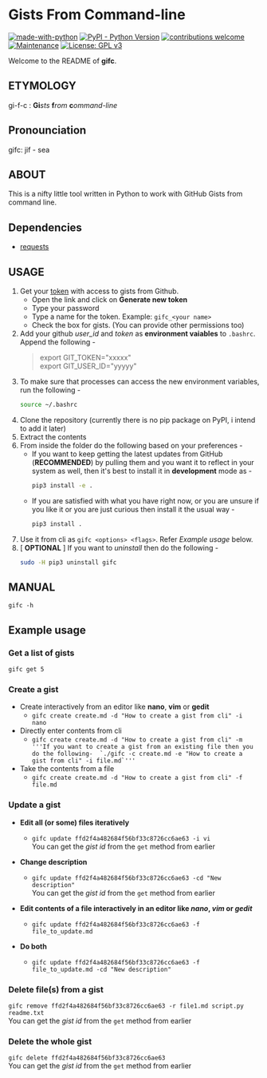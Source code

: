 # Gists From Command-line

[![made-with-python](https://img.shields.io/badge/Made%20with-Python-1f425f.svg)](https://www.python.org/) 
[![PyPI - Python Version](https://img.shields.io/pypi/pyversions/Django.svg)](https://www.python.org/) 
[![contributions welcome](https://img.shields.io/badge/contributions-welcome-brightgreen.svg?style=flat)](https://github.com/armsp/gifc/issues) 
[![Maintenance](https://img.shields.io/badge/Maintained%3F-yes-green.svg)](https://github.com/armsp/disradicator/graphs/commit-activity) 
[![License: GPL v3](https://img.shields.io/badge/License-GPL%20v3-blue.svg)](https://www.gnu.org/licenses/gpl-3.0) 



Welcome to the README of **gifc**.  

## ETYMOLOGY
gi-f-c : **Gi**_sts_ **f**_rom_ **c**_ommand-line_  

## Pronounciation
gifc: jif - sea

## ABOUT
This is a nifty little tool written in Python to work with GitHub Gists from command line. 

## Dependencies
* [requests](http://docs.python-requests.org/en/master/)

## **USAGE**
1. Get your [token](https://github.com/settings/tokens) with access to gists from Github.
    - Open the link and click on **Generate new token**
    - Type your password
    - Type a name for the token. Example: `gifc_<your name>`
    - Check the box for gists. (You can provide other permissions too)
2. Add your github _user_id_ and _token_ as **environment vaiables** to `.bashrc`. Append the following -
    > export GIT_TOKEN="xxxxx"   
    > export GIT_USER_ID="yyyyy"
3. To make sure that processes can access the new environment variables, run the following -
    ```bash
    source ~/.bashrc
    ```
4. Clone the repository (currently there is no pip package on PyPI, i intend to add it later)
5. Extract the contents
6. From inside the folder do the following based on your preferences -
    * If you want to keep getting the latest updates from GitHub (**RECOMMENDED**) by pulling them and you want it to reflect in your system as well, then it's best to install it in **development** mode as -
        ```bash
        pip3 install -e .
        ```
    * If you are satisfied with what you have right now, or you are unsure if you like it or you are just curious then install it the usual way -
        ```bash
        pip3 install .
        ```
7. Use it from cli as `gifc <options> <flags>`. Refer _Example usage_ below.
8. [ **OPTIONAL** ] If you want to _uninstall_ then do the following -
    ```bash
    sudo -H pip3 uninstall gifc
    ```



## **MANUAL**
`gifc -h`

## **Example usage**
### **Get a list of gists**
```gifc get 5```

### **Create a gist**
* Create interactively from an editor like **nano**, **vim** or **gedit**
    - ```gifc create create.md -d "How to create a gist from cli" -i nano```
* Directly enter contents from cli
    - ```gifc create create.md -d "How to create a gist from cli" -m '''If you want to create a gist from an existing file then you do the following-  `./gifc -c create.md -e "How to create a gist from cli" -i file.md`'''```
* Take the contents from a file
    - `gifc create create.md -d "How to create a gist from cli" -f file.md`

### **Update a gist**
* **Edit all (or some) files iteratively**
    - `gifc update ffd2f4a482684f56bf33c8726cc6ae63 -i vi`  
    You can get the _gist id_ from the `get` method from earlier

* **Change description**
    - `gifc update ffd2f4a482684f56bf33c8726cc6ae63 -cd "New description"`  
    You can get the _gist id_ from the `get` method from earlier

* **Edit contents of a file interactively in an editor like _nano_, _vim_ or _gedit_**
    - `gifc update ffd2f4a482684f56bf33c8726cc6ae63 -f file_to_update.md`
* **Do both**
    - `gifc update ffd2f4a482684f56bf33c8726cc6ae63 -f file_to_update.md -cd "New description"`

### **Delete file(s) from a gist**
`gifc remove ffd2f4a482684f56bf33c8726cc6ae63 -r file1.md script.py readme.txt `  
You can get the _gist id_ from the `get` method from earlier

### **Delete the whole gist**
`gifc delete ffd2f4a482684f56bf33c8726cc6ae63`  
You can get the _gist id_ from the `get` method from earlier

